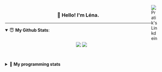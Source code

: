 <!--
<a href="https://twitter.com" target="_blank" rel="nofollow">
 <img align="right" alt="Pratik's Twitter" width="22px" src="https://cdn.jsdelivr.net/npm/simple-icons@v3/icons/twitter.svg" />
</a> 

-->
<a href="https://www.linkedin.com/in/lenagiacalone/" target="_blank" rel="nofollow">
 <img align="right" alt="Pratik's Linkdein" width="22px" src="https://cdn.jsdelivr.net/npm/simple-icons@v3/icons/linkedin.svg" />
</a>



<h3 align="center">👋 Hello! I'm Léna.</h3>

---

<!--
**lgiacalo/lgiacalo** is a ✨ _special_ ✨ repository because its `README.md` (this file) appears on your GitHub profile.

Here are some ideas to get you started:

- 🔭 I’m currently working on ...
- 🌱 I’m currently learning ...
- 👯 I’m looking to collaborate on ...
- 🤔 I’m looking for help with ...
- 💬 Ask me about ...
- 📫 How to reach me: ...
- 😄 Pronouns: ...
- ⚡ Fun fact: ...
-->

<details open>
 <summary> 😇 <b>My Github Stats</b>: </summary>
<br>
<p align = "center">
  <img src = "https://github-readme-stats.vercel.app/api?username=lgiacalo&show_icons=true&theme=nord" width="420">
  <img src = "https://github-readme-stats.vercel.app/api/top-langs/?username=lgiacalo&layout=compact&theme=nord">
</p>
 
<br>
<p align = "center">
  <imp src = "https://github-readme-stats.vercel.app/api/wakatime?username=lgiacalo&theme=nord">
</p>

</details>

<details>
 <summary>🤖 <b>My programming stats</b></summary>
 <br>
 
<!--START_SECTION:waka-->
![Lines of code](https://img.shields.io/badge/From%20Hello%20World%20I%27ve%20Written-966386%20lines%20of%20code-blue)

**🐱 My GitHub Data** 

> 🏆 1,070 Contributions in the Year 2021
 > 
> 📦 297.5 kB Used in GitHub's Storage 
 > 
> 🚫 Not Opted to Hire
 > 
> 📜 44 Public Repositories 
 > 
> 🔑 34 Private Repositories  
 > 
**I'm an Early 🐤** 

```text
🌞 Morning    138 commits    █████░░░░░░░░░░░░░░░░░░░░   20.57% 
🌆 Daytime    351 commits    █████████████░░░░░░░░░░░░   52.31% 
🌃 Evening    175 commits    ██████░░░░░░░░░░░░░░░░░░░   26.08% 
🌙 Night      7 commits      ░░░░░░░░░░░░░░░░░░░░░░░░░   1.04%

```
📅 **I'm Most Productive on Thursday** 

```text
Monday       103 commits    ███░░░░░░░░░░░░░░░░░░░░░░   15.35% 
Tuesday      74 commits     ██░░░░░░░░░░░░░░░░░░░░░░░   11.03% 
Wednesday    133 commits    █████░░░░░░░░░░░░░░░░░░░░   19.82% 
Thursday     146 commits    █████░░░░░░░░░░░░░░░░░░░░   21.76% 
Friday       78 commits     ███░░░░░░░░░░░░░░░░░░░░░░   11.62% 
Saturday     30 commits     █░░░░░░░░░░░░░░░░░░░░░░░░   4.47% 
Sunday       107 commits    ████░░░░░░░░░░░░░░░░░░░░░   15.95%

```


📊 **This Week I Spent My Time On** 

```text
⌚︎ Time Zone: Europe/Paris

💬 Programming Languages: 
JavaScript               18 hrs 47 mins      ██████████████████████░░░   90.26% 
Markdown                 57 mins             █░░░░░░░░░░░░░░░░░░░░░░░░   4.57% 
JSON                     26 mins             ░░░░░░░░░░░░░░░░░░░░░░░░░   2.1% 
Other                    17 mins             ░░░░░░░░░░░░░░░░░░░░░░░░░   1.43% 
PHP                      13 mins             ░░░░░░░░░░░░░░░░░░░░░░░░░   1.06%

🔥 Editors: 
VS Code                  20 hrs 49 mins      █████████████████████████   100.0%

🐱‍💻 Projects: 
augmentation_capital     17 hrs 56 mins      █████████████████████░░░░   86.17% 
pappers-engine           1 hr 9 mins         █░░░░░░░░░░░░░░░░░░░░░░░░   5.57% 
Work                     51 mins             █░░░░░░░░░░░░░░░░░░░░░░░░   4.15% 
pappers                  25 mins             ░░░░░░░░░░░░░░░░░░░░░░░░░   2.06% 
projectStripe            24 mins             ░░░░░░░░░░░░░░░░░░░░░░░░░   1.99%

💻 Operating System: 
Mac                      20 hrs 49 mins      █████████████████████████   100.0%

```

**I Mostly Code in C** 

```text
C                        26 repos            ████████░░░░░░░░░░░░░░░░░   32.1% 
JavaScript               16 repos            █████░░░░░░░░░░░░░░░░░░░░   19.75% 
HTML                     8 repos             ██░░░░░░░░░░░░░░░░░░░░░░░   9.88% 
Shell                    8 repos             ██░░░░░░░░░░░░░░░░░░░░░░░   9.88% 
C++                      4 repos             █░░░░░░░░░░░░░░░░░░░░░░░░   4.94%

```


**Timeline**

![Chart not found](https://raw.githubusercontent.com/lgiacalo/lgiacalo/main/charts/bar_graph.png) 


 Last Updated on 15/11/2021
<!--END_SECTION:waka-->

</details>
